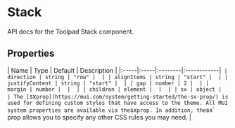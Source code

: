 <!-- This file has been auto-generated. Do not modify manually. -->

# Stack

<p class="description">API docs for the Toolpad Stack component.</p>



## Properties

| Name | Type | Default | Description |
|:-----|:-----|:--------|:------------|`
| direction | string | "row" |  |
| alignItems | string | "start" |  |
| justifyContent | string | "start" |  |
| gap | number | 2 |  |
| margin | number |  |  |
| children | element |  |  |
| sx | object |  | The [`sx` prop](https://mui.com/system/getting-started/the-sx-prop/) is used for defining custom styles that have access to the theme. All MUI system properties are available via the `sx` prop. In addition, the `sx` prop allows you to specify any other CSS rules you may need. |